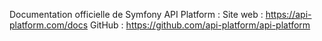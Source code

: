 Documentation officielle de Symfony API Platform :
Site web : https://api-platform.com/docs
GitHub : https://github.com/api-platform/api-platform